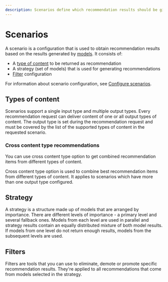 ```yaml
---
description: Scenarios define which recommendation results should be given in different situations.
---
```


# Scenarios

A scenario is a configuration that is used to obtain recommendation results based 
on the results generated by [models](recommendation_models.md). 
It consists of:

- A [type of content](content_types.md) to be returned as recommendation 
- A strategy (set of models) that is used for generating recommendations
- [Filter](filters.md) configuration

For information about scenario configuration, see [Configure scenarios](configure_scenarios.md).

## Types of content

Scenarios support a single input type and multiple output types. 
Every recommendation request can deliver content of one or all output types of content.
The output type is set during the recommendation request and must be covered by 
the list of the supported types of content in the requested scenario.

### Cross content type recommendations

You can use cross content type option to get combined recommendation items from different types of content.

Cross content type option is used to combine best recommendation items from different types of content.
It applies to scenarios which have more than one output type configured.


## Strategy

A strategy is a structure made up of models that are arranged by importance.
There are different levels of importance - a primary level and several fallback ones.
Models from each level are used in parallel and strategy results contain an equally 
distributed mixture of both model results. 
If models from one level do not return enough results, models from the 
subsequent levels are used.

## Filters

Filters are tools that you can use to eliminate, demote or promote specific 
recommendation results.
They're applied to all recommendations that come from models selected in the strategy.
